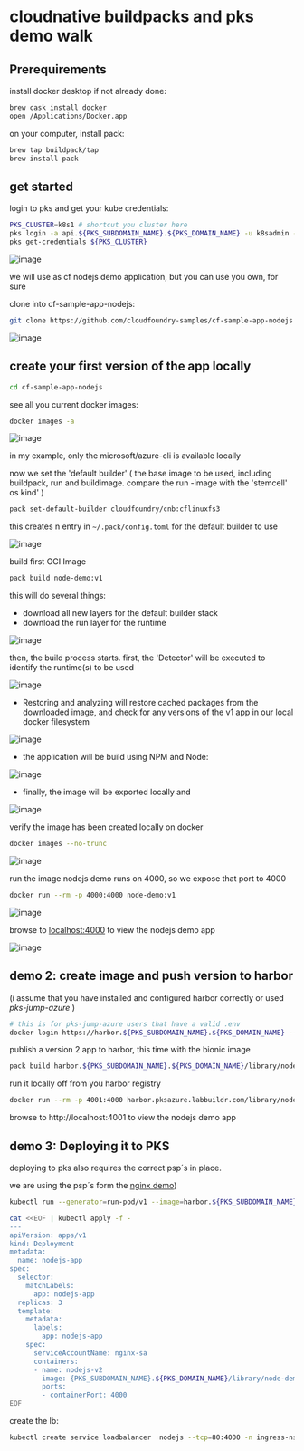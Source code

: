 # cloudnative buildpacks and pks demo walk

## Prerequirements

install docker desktop if not already done:

```bash
brew cask install docker
open /Applications/Docker.app
```

on your computer, install pack:

```bash
brew tap buildpack/tap
brew install pack
```

## get started

login to pks and get your kube credentials:

```bash
PKS_CLUSTER=k8s1 # shortcut you cluster here
pks login -a api.${PKS_SUBDOMAIN_NAME}.${PKS_DOMAIN_NAME} -u k8sadmin -p ${PIVNET_UAA_TOKEN} -k
pks get-credentials ${PKS_CLUSTER}
```

![image](https://user-images.githubusercontent.com/8255007/60766110-18585180-a0a5-11e9-8d3a-ac9f57bd7466.png)

we will use as cf nodejs demo application,
but you can use you own, for sure

clone into cf-sample-app-nodejs:

```bash
git clone https://github.com/cloudfoundry-samples/cf-sample-app-nodejs
```

![image](https://user-images.githubusercontent.com/8255007/60766139-771dcb00-a0a5-11e9-9aed-0bf72947bd53.png)

## create your first version of the app locally

```bash
cd cf-sample-app-nodejs
```

see all you current docker images:

```bash
docker images -a
```

![image](https://user-images.githubusercontent.com/8255007/60766161-c19f4780-a0a5-11e9-9079-dfaee31adeda.png)

in my example, only the microsoft/azure-cli is available locally

now we set the 'default builder' ( the base image to be used, including buildpack, run and buildimage. compare the run -image with the 'stemcell' os kind' )

```bash
pack set-default-builder cloudfoundry/cnb:cflinuxfs3
```

this creates n entry in `~/.pack/config.toml` for the default builder to use

![image](https://user-images.githubusercontent.com/8255007/60766256-90c01200-a0a7-11e9-8f57-f9eba7b2d256.png)

build first OCI Image

```bash
pack build node-demo:v1
```

this will do several things:

- download all new layers for the default builder stack
- download the run layer for the runtime

![image](https://user-images.githubusercontent.com/8255007/60766293-f7453000-a0a7-11e9-9856-775e0cf5c0bd.png)

then, the build process starts.
first, the 'Detector' will be executed to identify the runtime(s) to be used

![image](https://user-images.githubusercontent.com/8255007/60766378-32942e80-a0a9-11e9-993a-438905386827.png)

- Restoring and analyzing will restore cached packages from the downloaded image, and check for any versions of the v1 app in our local docker filesystem

![image](https://user-images.githubusercontent.com/8255007/60766415-b817de80-a0a9-11e9-8d0b-6c805c6238c8.png)

- the application will be build using NPM and Node:

![image](https://user-images.githubusercontent.com/8255007/60766430-f57c6c00-a0a9-11e9-932f-8fb71f2232a4.png)

- finally, the image will be exported locally and 

![image](https://user-images.githubusercontent.com/8255007/60766443-180e8500-a0aa-11e9-944d-03499a4725fd.png)

verify the image has been created locally on docker

```bash
docker images --no-trunc
```

![image](https://user-images.githubusercontent.com/8255007/60766477-99661780-a0aa-11e9-9973-f886d14f6d69.png)

run the image
nodejs demo runs on 4000, so we expose that port to 4000

```bash
docker run --rm -p 4000:4000 node-demo:v1
```

![image](https://user-images.githubusercontent.com/8255007/60766487-c4506b80-a0aa-11e9-9ca1-31d68e094a1c.png)

browse to [localhost:4000](http://localhost:4000) to view the nodejs demo app

![image](https://user-images.githubusercontent.com/8255007/60766500-ffeb3580-a0aa-11e9-9324-ccff6e85201f.png)

## demo 2: create image and push version to harbor

(i assume that you have installed and configured harbor correctly or used *pks-jump-azure* )

```bash
# this is for pks-jump-azure users that have a valid .env
docker login https://harbor.${PKS_SUBDOMAIN_NAME}.${PKS_DOMAIN_NAME} --username admin --password ${PIVNET_UAA_TOKEN}
```

publish a version 2 app to harbor, this time with the bionic image

```bash
pack build harbor.${PKS_SUBDOMAIN_NAME}.${PKS_DOMAIN_NAME}/library/node-demo:v2 --publish --builder cloudfoundry/cnb:bionic
```

run it locally off from you harbor registry

```bash
docker run --rm -p 4001:4000 harbor.pksazure.labbuildr.com/library/node-demo:v2
```

browse to http://localhost:4001 to view the nodejs demo app

## demo 3: Deploying it to PKS

deploying to pks also requires the correct psp´s in place.

we are using the psp´s form the [nginx demo](../templates/nginx/readme.md))

```bash
kubectl run --generator=run-pod/v1 --image=harbor.${PKS_SUBDOMAIN_NAME}.${PKS_DOMAIN_NAME}/library/node-demo:v2 nodejs-demo-app --port=4000 --namespace ingress-ns
```

```bash
cat <<EOF | kubectl apply -f -
---
apiVersion: apps/v1
kind: Deployment
metadata:
  name: nodejs-app
spec:
  selector:
    matchLabels:
      app: nodejs-app
  replicas: 3
  template:
    metadata:
      labels:
        app: nodejs-app
    spec:
      serviceAccountName: nginx-sa
      containers:
      - name: nodejs-v2
        image: {PKS_SUBDOMAIN_NAME}.${PKS_DOMAIN_NAME}/library/node-demo:v2
        ports:
        - containerPort: 4000
EOF
```

create the lb:

```bash
kubectl create service loadbalancer  nodejs --tcp=80:4000 -n ingress-ns
```